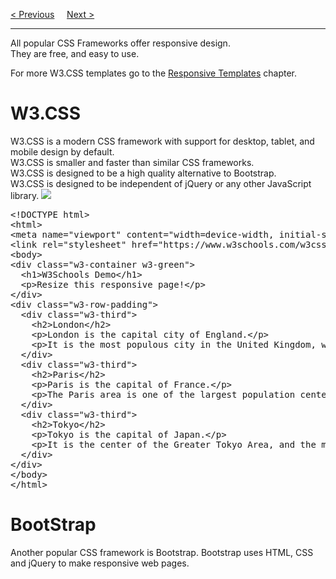 <a href="/CSS/Responsive/Videos.md">&lt; Previous</a>
&nbsp;&nbsp;&nbsp;
<a href="/CSS/Responsive/Templates.md">Next &gt;</a>
<hr>
All popular CSS Frameworks offer responsive design.
<br>
They are free, and easy to use.
<p></p>
For more W3.CSS templates go to the <a href="Templates.md">Responsive Templates</a> chapter.
<h1>W3.CSS</h1>
W3.CSS is a modern CSS framework with support for desktop, tablet, and mobile design by default.
<br>
W3.CSS is smaller and faster than similar CSS frameworks.
<br>
W3.CSS is designed to be a high quality alternative to Bootstrap.
<br>
W3.CSS is designed to be independent of jQuery or any other JavaScript library.
<img src="https://i.imgur.com/FHOBRLe.jpg">
<pre>
&lt;!DOCTYPE html&gt;
&lt;html&gt;
&lt;meta name="viewport" content="width=device-width, initial-scale=1"&gt;
&lt;link rel="stylesheet" href="https://www.w3schools.com/w3css/4/w3.css"&gt;
&lt;body&gt;
&lt;div class="w3-container w3-green"&gt;
  &lt;h1&gt;W3Schools Demo&lt;/h1&gt;
  &lt;p&gt;Resize this responsive page!&lt;/p&gt;
&lt;/div&gt;
&lt;div class="w3-row-padding"&gt;
  &lt;div class="w3-third"&gt;
    &lt;h2&gt;London&lt;/h2&gt;
    &lt;p&gt;London is the capital city of England.&lt;/p&gt;
    &lt;p&gt;It is the most populous city in the United Kingdom, with a metropolitan area of over 13 million inhabitants.&lt;/p&gt;
  &lt;/div&gt;
  &lt;div class="w3-third"&gt;
    &lt;h2&gt;Paris&lt;/h2&gt;
    &lt;p&gt;Paris is the capital of France.&lt;/p&gt;
    &lt;p>The Paris area is one of the largest population centers in Europe, with more than 12 million inhabitants.&lt;/p&gt;
  &lt;/div&gt;
  &lt;div class="w3-third"&gt;
    &lt;h2&gt;Tokyo&lt;/h2&gt;
    &lt;p&gt;Tokyo is the capital of Japan.&lt;/p&gt;
    &lt;p&gt;It is the center of the Greater Tokyo Area, and the most populous metropolitan area in the world.&lt;/p&gt;
  &lt;/div&gt;
&lt;/div&gt;
&lt;/body&gt;
&lt;/html&gt;
</pre>
<h1>BootStrap</h1>
Another popular CSS framework is Bootstrap. Bootstrap uses HTML, CSS and jQuery to make responsive web pages.
